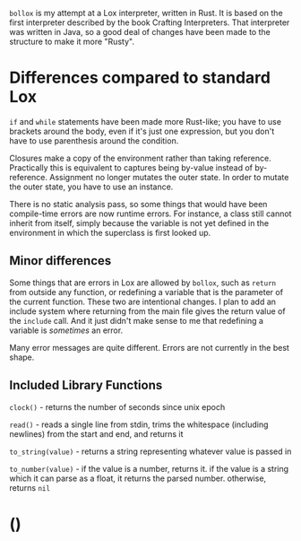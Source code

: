 `bollox` is my attempt at a Lox interpreter, written in Rust. It is based on the first interpreter described by the book Crafting Interpreters. That interpreter was written in Java, so a good deal of changes have been made to the structure to make it more "Rusty".



# Differences compared to standard Lox #

`if` and `while` statements have been made more Rust-like; you have to use brackets around the body, even if it's just one expression, but you don't have to use parenthesis around the condition.

Closures make a copy of the environment rather than taking reference. Practically this is equivalent to captures being by-value instead of by-reference. Assignment no longer mutates the outer state. In order to mutate the outer state, you have to use an instance.

There is no static analysis pass, so some things that would have been compile-time errors are now runtime errors. For instance, a class still cannot inherit from itself, simply because the variable is not yet defined in the environment in which the superclass is first looked up.



## Minor differences ##

Some things that are errors in Lox are allowed by `bollox`, such as `return` from outside any function, or redefining a variable that is the parameter of the current function. These two are intentional changes. I plan to add an include system where returning from the main file gives the return value of the `include` call. And it just didn't make sense to me that redefining a variable is *sometimes* an error.

Many error messages are quite different. Errors are not currently in the best shape.



## Included Library Functions ##

`clock()` - returns the number of seconds since unix epoch

`read()` - reads a single line from stdin, trims the whitespace (including newlines) from the start and end, and returns it

`to_string(value)` - returns a string representing whatever value is passed in

`to_number(value)` - if the value is a number, returns it. if the value is a string which it can parse as a float, it returns the parsed number. otherwise, returns `nil`



# () #
